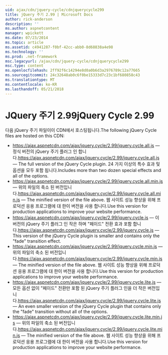 ```yaml
---
uid: ajax/cdn/jquery-cycle/cdnjquerycycle299
title: jQuery 주기 2.99 | Microsoft Docs
author: rick-anderson
description: ''
ms.author: aspnetcontent
manager: wpickett
ms.date: 07/23/2014
ms.topic: article
ms.assetid: c4941287-f0bf-42cc-abb0-8d68838a4e98
ms.technology: ''
ms.prod: .net-framework
msc.legacyurl: /ajax/cdn/jquery-cycle/cdnjquerycycle299
msc.type: content
ms.openlocfilehash: 2ff92f6c14294e8d0a0b6d3a2976789c12a77665
ms.sourcegitcommit: 24c32648ab0c6f0be15333d7c23c1bf680858c43
ms.translationtype: MT
ms.contentlocale: ko-KR
ms.lasthandoff: 05/21/2018
---
```

<a name="jquery-cycle-299"></a><span data-ttu-id="1b375-102">JQuery 주기 2.99</span><span class="sxs-lookup"><span data-stu-id="1b375-102">jQuery Cycle 2.99</span></span>
====================
<span data-ttu-id="1b375-103">다음 jQuery 주기 파일이이 CDN에서 호스팅됩니다.</span><span class="sxs-lookup"><span data-stu-id="1b375-103">The following jQuery Cycle files are hosted on this CDN:</span></span>

- <span data-ttu-id="1b375-104">https://ajax.aspnetcdn.com/ajax/jquery.cycle/2.99/jquery.cycle.all.js &mdash; 정식 버전의 jQuery 주기 플러그 인 합니다.</span><span class="sxs-lookup"><span data-stu-id="1b375-104">https://ajax.aspnetcdn.com/ajax/jquery.cycle/2.99/jquery.cycle.all.js &mdash; The full version of the jQuery Cycle plugin.</span></span> <span data-ttu-id="1b375-105">24 가지 이상의 특수 효과 및 옵션을 모두 포함 됩니다.</span><span class="sxs-lookup"><span data-stu-id="1b375-105">Includes more than two dozen special effects and all of the options.</span></span>
- <span data-ttu-id="1b375-106">https://ajax.aspnetcdn.com/ajax/jquery.cycle/2.99/jquery.cycle.all.min.js &mdash; 위의 파일의 축소 된 버전입니다.</span><span class="sxs-lookup"><span data-stu-id="1b375-106">https://ajax.aspnetcdn.com/ajax/jquery.cycle/2.99/jquery.cycle.all.min.js &mdash; The minified version of the file above.</span></span> <span data-ttu-id="1b375-107">웹 사이트 성능 향상을 위해 프로덕션 응용 프로그램에 대 한이 버전을 사용 합니다.</span><span class="sxs-lookup"><span data-stu-id="1b375-107">Use this version for production applications to improve your website performance.</span></span>
- <span data-ttu-id="1b375-108">https://ajax.aspnetcdn.com/ajax/jquery.cycle/2.99/jquery.cycle.js &mdash; 이 버전의 jQuery 주기 플러그 인 작은 하며 "페이드" 전환 효과 포함 합니다.</span><span class="sxs-lookup"><span data-stu-id="1b375-108">https://ajax.aspnetcdn.com/ajax/jquery.cycle/2.99/jquery.cycle.js &mdash; This version of the jQuery Cycle plugin is smaller and contains only the "fade" transition effect.</span></span>
- <span data-ttu-id="1b375-109">https://ajax.aspnetcdn.com/ajax/jquery.cycle/2.99/jquery.cycle.min.js &mdash; 위의 파일의 축소 된 버전입니다.</span><span class="sxs-lookup"><span data-stu-id="1b375-109">https://ajax.aspnetcdn.com/ajax/jquery.cycle/2.99/jquery.cycle.min.js &mdash; The minified version of the file above.</span></span> <span data-ttu-id="1b375-110">웹 사이트 성능 향상을 위해 프로덕션 응용 프로그램에 대 한이 버전을 사용 합니다.</span><span class="sxs-lookup"><span data-stu-id="1b375-110">Use this version for production applications to improve your website performance.</span></span>
- <span data-ttu-id="1b375-111">https://ajax.aspnetcdn.com/ajax/jquery.cycle/2.99/jquery.cycle.lite.js &mdash; 모든 옵션 없이 "페이드" 전환만 포함 된 jQuery 주기 플러그 인을 더 작은 버전입니다.</span><span class="sxs-lookup"><span data-stu-id="1b375-111">https://ajax.aspnetcdn.com/ajax/jquery.cycle/2.99/jquery.cycle.lite.js &mdash; An even smaller version of the jQuery Cycle plugin that contains only the "fade" transition without all of the options.</span></span>
- <span data-ttu-id="1b375-112">https://ajax.aspnetcdn.com/ajax/jquery.cycle/2.99/jquery.cycle.lite.min.js &mdash; 위의 파일의 축소 된 버전입니다.</span><span class="sxs-lookup"><span data-stu-id="1b375-112">https://ajax.aspnetcdn.com/ajax/jquery.cycle/2.99/jquery.cycle.lite.min.js &mdash; The minified version of the file above.</span></span> <span data-ttu-id="1b375-113">웹 사이트 성능 향상을 위해 프로덕션 응용 프로그램에 대 한이 버전을 사용 합니다.</span><span class="sxs-lookup"><span data-stu-id="1b375-113">Use this version for production applications to improve your website performance.</span></span>
